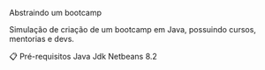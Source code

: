 Abstraindo um bootcamp

Simulação de criação de um bootcamp em Java, possuindo cursos, mentorias e devs.

📋 Pré-requisitos
Java Jdk
Netbeans 8.2





